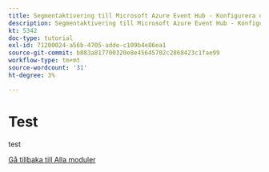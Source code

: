 ```yaml
---
title: Segmentaktivering till Microsoft Azure Event Hub - Konfigurera din Microsoft Azure-miljö
description: Segmentaktivering till Microsoft Azure Event Hub - Konfigurera din Microsoft Azure-miljö
kt: 5342
doc-type: tutorial
exl-id: 71200024-a56b-4705-adde-c109b4e86ea1
source-git-commit: b083a817700320e8e45645702c2868423c1fae99
workflow-type: tm+mt
source-wordcount: '31'
ht-degree: 3%

---
```


# Test

test

[Gå tillbaka till Alla moduler](./../../../overview.md)
